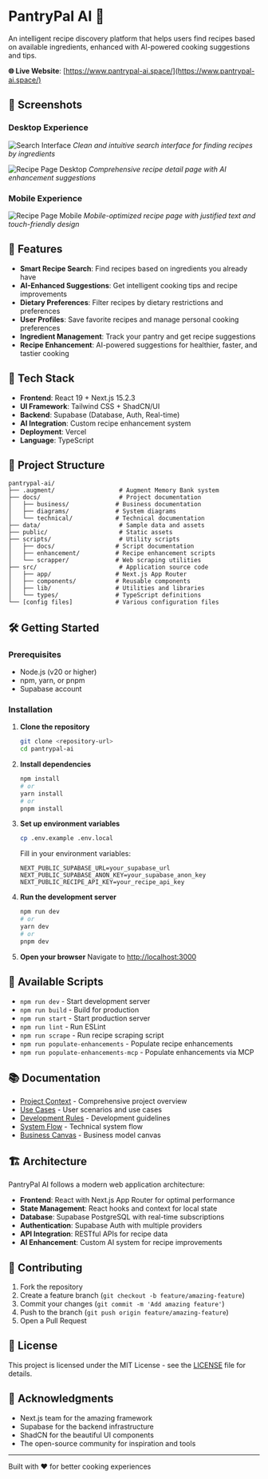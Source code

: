# PantryPal AI 🍳

An intelligent recipe discovery platform that helps users find recipes based on available ingredients, enhanced with AI-powered cooking suggestions and tips.

**🌐 Live Website**: [https://www.pantrypal-ai.space/](https://www.pantrypal-ai.space/)

## 📱 Screenshots

### Desktop Experience
![Search Interface](https://github.com/risterz/pantrypal-ai/raw/index/docs/screenshots/search-interface.png)
*Clean and intuitive search interface for finding recipes by ingredients*

![Recipe Page Desktop](https://github.com/risterz/pantrypal-ai/raw/index/docs/screenshots/recipe-page-desktop.png)
*Comprehensive recipe detail page with AI enhancement suggestions*

### Mobile Experience
![Recipe Page Mobile](https://github.com/risterz/pantrypal-ai/raw/index/docs/screenshots/recipe-page-mobile.png)
*Mobile-optimized recipe page with justified text and touch-friendly design*

## 🌟 Features

- **Smart Recipe Search**: Find recipes based on ingredients you already have
- **AI-Enhanced Suggestions**: Get intelligent cooking tips and recipe improvements
- **Dietary Preferences**: Filter recipes by dietary restrictions and preferences
- **User Profiles**: Save favorite recipes and manage personal cooking preferences
- **Ingredient Management**: Track your pantry and get recipe suggestions
- **Recipe Enhancement**: AI-powered suggestions for healthier, faster, and tastier cooking

## 🚀 Tech Stack

- **Frontend**: React 19 + Next.js 15.2.3
- **UI Framework**: Tailwind CSS + ShadCN/UI
- **Backend**: Supabase (Database, Auth, Real-time)
- **AI Integration**: Custom recipe enhancement system
- **Deployment**: Vercel
- **Language**: TypeScript

## 📁 Project Structure

```
pantrypal-ai/
├── .augment/                  # Augment Memory Bank system
├── docs/                      # Project documentation
│   ├── business/             # Business documentation
│   ├── diagrams/             # System diagrams
│   └── technical/            # Technical documentation
├── data/                      # Sample data and assets
├── public/                    # Static assets
├── scripts/                   # Utility scripts
│   ├── docs/                 # Script documentation
│   ├── enhancement/          # Recipe enhancement scripts
│   └── scrapper/             # Web scraping utilities
├── src/                       # Application source code
│   ├── app/                  # Next.js App Router
│   ├── components/           # Reusable components
│   ├── lib/                  # Utilities and libraries
│   └── types/                # TypeScript definitions
└── [config files]            # Various configuration files
```

## 🛠️ Getting Started

### Prerequisites

- Node.js (v20 or higher)
- npm, yarn, or pnpm
- Supabase account

### Installation

1. **Clone the repository**
   ```bash
   git clone <repository-url>
   cd pantrypal-ai
   ```

2. **Install dependencies**
   ```bash
   npm install
   # or
   yarn install
   # or
   pnpm install
   ```

3. **Set up environment variables**
   ```bash
   cp .env.example .env.local
   ```

   Fill in your environment variables:
   ```env
   NEXT_PUBLIC_SUPABASE_URL=your_supabase_url
   NEXT_PUBLIC_SUPABASE_ANON_KEY=your_supabase_anon_key
   NEXT_PUBLIC_RECIPE_API_KEY=your_recipe_api_key
   ```

4. **Run the development server**
   ```bash
   npm run dev
   # or
   yarn dev
   # or
   pnpm dev
   ```

5. **Open your browser**
   Navigate to [http://localhost:3000](http://localhost:3000)

## 📜 Available Scripts

- `npm run dev` - Start development server
- `npm run build` - Build for production
- `npm run start` - Start production server
- `npm run lint` - Run ESLint
- `npm run scrape` - Run recipe scraping script
- `npm run populate-enhancements` - Populate recipe enhancements
- `npm run populate-enhancements-mcp` - Populate enhancements via MCP

## 📚 Documentation

- [Project Context](./docs/project-context.md) - Comprehensive project overview
- [Use Cases](./docs/use-cases.md) - User scenarios and use cases
- [Development Rules](./docs/development-rules.md) - Development guidelines
- [System Flow](./docs/technical/system-flow.md) - Technical system flow
- [Business Canvas](./docs/business/lean-canvas.md) - Business model canvas

## 🏗️ Architecture

PantryPal AI follows a modern web application architecture:

- **Frontend**: React with Next.js App Router for optimal performance
- **State Management**: React hooks and context for local state
- **Database**: Supabase PostgreSQL with real-time subscriptions
- **Authentication**: Supabase Auth with multiple providers
- **API Integration**: RESTful APIs for recipe data
- **AI Enhancement**: Custom AI system for recipe improvements

## 🤝 Contributing

1. Fork the repository
2. Create a feature branch (`git checkout -b feature/amazing-feature`)
3. Commit your changes (`git commit -m 'Add amazing feature'`)
4. Push to the branch (`git push origin feature/amazing-feature`)
5. Open a Pull Request

## 📄 License

This project is licensed under the MIT License - see the [LICENSE](LICENSE) file for details.

## 🙏 Acknowledgments

- Next.js team for the amazing framework
- Supabase for the backend infrastructure
- ShadCN for the beautiful UI components
- The open-source community for inspiration and tools

---

Built with ❤️ for better cooking experiences